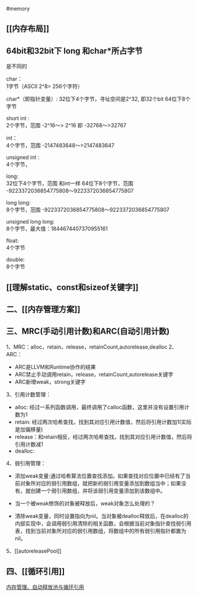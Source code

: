 #memory

## [[内存布局]]

## 64bit和32bit下 long 和char*所占字节
是不同的

char：							 
	1字节（ASCII 2^8= 256个字符）

char*（即指针变量）: 
	32位下4个字节，寻址空间是2^32, 即32个bit
	64位下8个字节

short int : 				  
	2个字节，范围 -2^16～> 2^16 即 -32768～>32767

int：                      
	4个字节，范围 -2147483648～>2147483647

unsigned int :            
	4个字节，

long:                     
	32位下4个字节，范围 和int一样 
	64位下8个字节，范围 -9223372036854775808～9223372036854775807


long long:                
	8个字节，范围 -9223372036854775808～9223372036854775807

unsigned long long:       
	8个字节，最大值：1844674407370955161

float:                    
	4个字节

double:                  
	8个字节


## [[理解static、const和sizeof关键字]]

## 二、[[内存管理方案]]



## 三、MRC(手动引用计数)和ARC(自动引用计数)

1、MRC：alloc，retain，release，retainCount,autorelease,dealloc
2、ARC：
* ARC是LLVM和Runtime协作的结果
* ARC禁止手动调用retain，release，retainCount,autorelease关键字
* ARC新增weak，strong关键字

3、引用计数管理：
* alloc: 经过一系列函数调用，最终调用了calloc函数，这里并没有设置引用计数为1
* retain: 经过两次哈希查找，找到其对应引用计数值，然后将引用计数加1(实际是加偏移量)
* release：和retain相反，经过两次哈希查找，找到其对应引用计数值，然后将引用计数减1
* dealloc:

4、弱引用管理：

* 添加weak变量:通过哈希算法位置查找添加。如果查找对应位置中已经有了当前对象所对应的弱引用数组，就把新的弱引用变量添加到数组当中；如果没有，就创建一个弱引用数组，并将该弱引用变量添加到该数组中。

* 当一个被weak修饰的对象被释放后，weak对象怎么处理的？

* 清除weak变量，同时设置指向为nil。当对象被dealloc释放后，在dealloc的内部实现中，会调用弱引用清除的相关函数，会根据当前对象指针查找弱引用表，找到当前对象所对应的弱引用数组，将数组中的所有弱引用指针都置为nil。

5、[[autoreleasePool]]

## 四、[[循环引用]]



[内存管理、自动释放池与循环引用](https://juejin.cn/post/6950436122350583822)